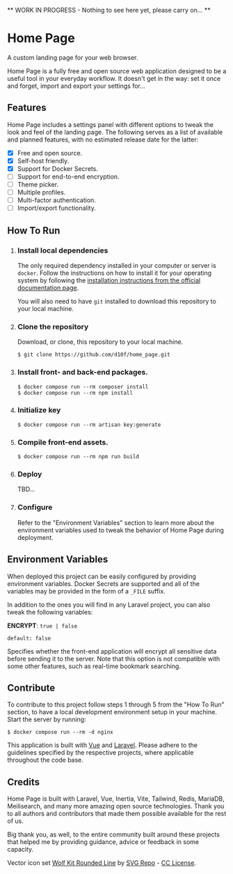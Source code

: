 ** WORK IN PROGRESS - Nothing to see here yet, please carry on... **

# Home Page

A custom landing page for your web browser.

Home Page is a fully free and open source web application designed to be a useful tool in your everyday workflow. It doesn't get in the way: set it once and forget, import and export your settings for...

## Features

Home Page includes a settings panel with different options to tweak the look and feel of the landing page. The following serves as a list of available and planned features, with no estimated release date for the latter:

- [x] Free and open source.
- [x] Self-host friendly.
- [x] Support for Docker Secrets.
- [ ] Support for end-to-end encryption.
- [ ] Theme picker.
- [ ] Multiple profiles.
- [ ] Multi-factor authentication.
- [ ] Import/export functionality.

## How To Run

1.  ### Install local dependencies

    The only required dependency installed in your computer or server is `docker`. Follow the instructions on how to install it for your operating system by following the [installation instructions from the official documentation page](https://docs.docker.com/get-docker/).

    You will also need to have `git` installed to download this repository to your local machine.

2.  ### Clone the repository

    Download, or clone, this repository to your local machine.

    ```console
    $ git clone https://github.com/d10f/home_page.git
    ```

3.  ### Install front- and back-end packages.

    ```console
    $ docker compose run --rm composer install
    $ docker compose run --rm npm install
    ```

4.  ### Initialize key

    ```console
    $ docker compose run --rm artisan key:generate
    ```

5.  ### Compile front-end assets.

    ```console
    $ docker compose run --rm npm run build
    ```

6.  ### Deploy

    TBD...

7.  ### Configure

    Refer to the "Environment Variables" section to learn more about the environment variables used to tweak the behavior of Home Page during deployment.

## Environment Variables

When deployed this project can be easily configured by providing environment variables. Docker Secrets are supported and all of the variables may be provided in the form of a `_FILE` suffix.

In addition to the ones you will find in any Laravel project, you can also tweak the following variables:

**ENCRYPT**: `true | false`

`default: false`

Specifies whether the front-end application will encrypt all sensitive data before sending it to the server. Note that this option is not compatible with some other features, such as real-time bookmark searching.

## Contribute

To contribute to this project follow steps 1 through 5 from the "How To Run" section, to have a local development environment setup in your machine. Start the server by running:

```console
$ docker compose run --rm -d nginx
```

This application is built with [Vue](https://v2.vuejs.org/v2/style-guide/) and [Laravel](https://laravel.com/docs/10.x/contributions#coding-style). Please adhere to the guidelines specified by the respective projects, where applicable throughout the code base.

## Credits

Home Page is built with Laravel, Vue, Inertia, Vite, Tailwind, Redis, MariaDB, Meilisearch, and many more amazing open source technologies. Thank you to all authors and contributors that made them possible available for the rest of us.

Big thank you, as well, to the entire community built around these projects that helped me by providing guidance, advice or feedback in some capacity.

Vector icon set [Wolf Kit Rounded Line](https://www.svgrepo.com/collection/wolf-kit-rounded-line-icons) by [SVG Repo](https://www.svgrepo.com/) - [CC License](https://www.svgrepo.com/page/licensing/#CC%20Attribution).
